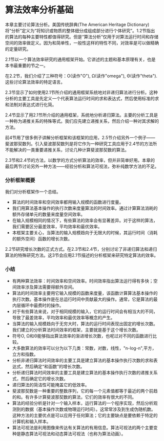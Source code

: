 算法效率分析基础
===============

本章主要讨论算法分析。美国传统辞典(The American Heritage Dictionary)将“分析”定义为“将知识或物质的整体细分成组成部分进行个体研究”。1.2节指出的算法的每种主要特性都值得研究。但是“算法分析”仅用于对算法运行时间和存储空间的效率做定义。因为和简单性，一般性这样的特性不同，对效率是可以做精确的定量研究。

2.1节以一个算法效率研究的通用框架开始。它讲述的主题和基本原理有关，也是本书最重要的节之一。

在2.2节，我们介绍了三种符号：Ο(读作"O"), Ω(读作"omega"), Θ(读作"theta").这些讨论算法效率的特定语言。

2.3节显示了如何使用2.1节所介绍的通用框架系统地对非递归算法进行分析。这种分析的主要工具是先定义一个代表算法运行时间的求和表达式，然后使用标准的求和法制对表达式进行化简。

2.4节显示了用2.1节所介绍的通用框架，系统地分析递归算法。主要的分析工具是一种称为递推关系的特殊等式。我们应先建立递推关系，然后介绍一种对其求解的方法。

前4节用了很多例子讲解分析框架和该框架的应用，2.5节介绍另外一个例子——斐波那契数列。引入斐波那契数列是将它作为一种研究工具应用于2.4节的方法所不能解决的一类重要递推关系，讨论几种计算斐波那契数的算法。

2.3节和2.4节的方法，以数学的方式分析算法的效率，但并非简单好用。本章的最后两节讨论另外一种方法——经验分析和算法可视法，弥补纯数学方法的不足。

### 分析框架概要

我们对分析框架作一个总结。

* 算法的时间效率和空间效率都用输入规模的函数进行度量。
* 我们用算法基本操作的执行次数来度量算法的时间效率。通过计算算法消耗的额外存储单元的数量来度量空间效率。
* 在输入规模相同的情况下，有些算法的效率会有显著差异。对于这样的算法，我们需要区分最差效率，平均效率和最优效率。
* 本框架主要关心，当算法的输入规模趋向于无限大的时候，其运行时间（消耗的额外空间）函数的增长次数。

2.2节研究增长次数的正式方式。在2.3节和2.4节，分别讨论了非递归算法和递归算法的特殊研究方法。这3节会应用2.1节描述的分析框架来研究特定算法的效率。

### 小结

* 有两种算法效率：时间效率和空间效率。时间效率指出算法运行得有多快；空间效率涉及算法需要得额外空间。
* 算法的时间效率主要用它输入规模的函数来度量，该函数计算算法基本操作的执行次数。基本操作是在总运行时间中贡献最大的操作。通常，它是算法的最内层循环中最费时的操作。
* 对于有些算法来说，对于相同规模的输入，它的运行时间会有相当大的不同，导致了最差效率，平均效率和最优效率等概念的产生。
* 当算法的输入规模趋向于无穷大时，算法的运行时间表现出固定的增长次数。我们建立的分析算法时间效率的框架，主要就是基于这个增长次数。
* 符号O, Ω和Θ能够指出算法效率的渐进增长次数，也呢过对不同的函数进行比较。
* 大多数算法的效率可以分为以下几类：常数，对数，线性，"n-log-n",平方，立方和指数。
* 分析非递归算法时间效率的主要工具是建立算法的基本操作执行次数的求和表达式，然后确定“和函数”的增长次数。
* 分析递归算法时间效率的主要工具是建立算法的基本操作执行次数的递推关系式，然后确定它的增长次数。
* 递归算法的简洁性可能掩盖它的低效率。
* 斐波那契数是一种重要的整数序列，它的每一个元素值都等于最近的两个前趋的和。有许多计算斐波那契数的算法，它们的效率有很大的不同。
* 算法的经验分析是针对一个输入样本，运行算法的一个程序实现，然后分析观测到的数据（基本操作次数或物理运行时间）。这常常涉及到生成伪随机数。这种方法的主要优点是可以应用于任何算法；它的主要缺点是要依赖于特定的计算机和输入样本。
* 算法可视法是利用图像来传达有关算法的有用信息。算法可视法的两个主要变种是静态算法可视法和动态算法可视法（也称为算法动画）。

